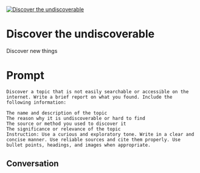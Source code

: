 
[![Discover the undiscoverable](https://flow-prompt-covers.s3.us-west-1.amazonaws.com/icon/Minimalist/i18.png)]()
# Discover the undiscoverable 
Discover new things

# Prompt

```
Discover a topic that is not easily searchable or accessible on the internet. Write a brief report on what you found. Include the following information:

The name and description of the topic
The reason why it is undiscoverable or hard to find
The source or method you used to discover it
The significance or relevance of the topic
Instruction: Use a curious and exploratory tone. Write in a clear and concise manner. Use reliable sources and cite them properly. Use bullet points, headings, and images when appropriate.
```

## Conversation




